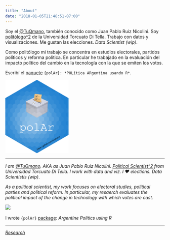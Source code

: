 ```yaml
---
title: "About"
date: "2018-01-05T21:48:51-07:00"
---
```


Soy el [@TuQmano](https://www.twitter.com/tuqmano), también conocido como Juan Pablo Ruiz Nicolini. Soy [politólogo^2](https://utdt.academia.edu/JuanPabloRuizNicolini) de la Universidad Torcuato Di Tella. Trabajo con datos y visualizaciones. Me gustan las elecciones. _Data Scientist (wip)_. 

Como politólogo mi trabajo se concentra en estudios electorales, partidos políticos y reforma política. En particular he trabajado en la evaluación del impacto político del cambio en la tecnología con la que se emiten los votos. 

Escribí el [paquete](https://electorarg.github.io/polAr/) `{polAr}: *POLítica ARgentina usando R*`. 

<img src="https://raw.githubusercontent.com/electorArg/polAr/master/hex/hex-polAr.png" width="200">



---

_I am [@TuQmano](https://www.twitter.com/tuqmano). AKA as Juan Pablo Ruiz Nicolini. [Political Scientist^2](https://utdt.academia.edu/JuanPabloRuizNicolini) from Universidad Torcuato Di Tella. I work with data and viz. I ❤️ elections._ _Data Scientistis (wip)_. 

_As a political scientist, my work focuses on electoral studies, political parties and political reform. In particular, my resaerch evaluates the political impact of the change in technology with which votes are cast._

![](https://www.researchgate.net/profile/Juan_Ruiz_Nicolini/publication/322663247/figure/fig1/AS:586008689127424@1516726767313/Figura-1-Analisis-de-doble-diferencia-Impacto-de-un-nuevo-sistema-de-votacion-en-la_W640.jpg)



I wrote `{polAr}` [package](https://electorarg.github.io/polAr/): *Argentine Politics using R*

---

[*Research*](https://www.researchgate.net/profile/Juan_Ruiz_Nicolini/research)

